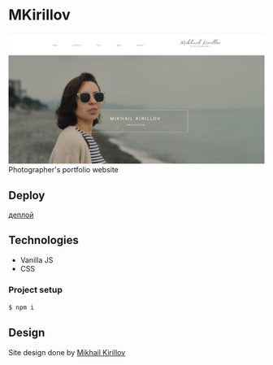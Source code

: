 # MKirillov
<a href="https://tattoo-ten.vercel.app/" target="_blank">![Project illustartion](https://github.com/MariaZakharova0805/mkirillov/raw/main/screenshot.jpg)</a>
Photographer's portfolio website

## Deploy
<a href="https://mariazakharova0805.github.io/mkirillov/">деплой<a/>

## Technologies
- Vanilla JS
- CSS

### Project setup
```sh
$ npm i
```

## Design
Site design done by <a href="https://500px.com/p/mkirillov_ph?view=photos" target="_blank">Mikhail Kirillov</a> 
